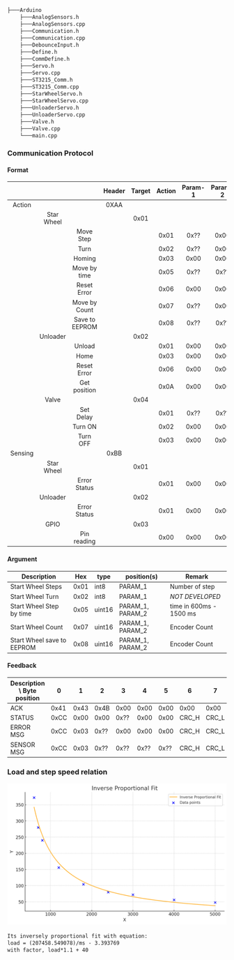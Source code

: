 
```
├───Arduino
    ├───AnalogSensors.h
    ├───AnalogSensors.cpp
    ├───Communication.h
    ├───Communication.cpp
    ├───DebounceInput.h
    ├───Define.h
    ├───CommDefine.h
    ├───Servo.h
    ├───Servo.cpp
    ├───ST3215_Comm.h
    ├───ST3215_Comm.cpp
    ├───StarWheelServo.h
    ├───StarWheelServo.cpp
    ├───UnloaderServo.h
    ├───UnloaderServo.cpp
    ├───Valve.h
    ├───Valve.cpp
    └───main.cpp
```



### Communication Protocol
#### Format
|         |            |                | Header | Target | Action | Param-1 | Param-2 | Param-3 | CRC_H | CRC_L |   return   |
| :-----: | :--------: | :------------: | :----: | :----: | :----: | :-----: | :-----: | :-----: | :---: | :---: | :--------: |
| Action  |            |                |  0XAA  |        |        |         |         |         |       |       |            |
|         | Star Wheel |                |        |  0x01  |        |         |         |         |       |       |            |
|         |            |   Move Step    |        |        |  0x01  |  0x??   |  0x00   |  0x00   |       |       |    ACK     |
|         |            |      Turn      |        |        |  0x02  |  0x??   |  0x00   |  0x00   |       |       |    N/A     |
|         |            |     Homing     |        |        |  0x03  |  0x00   |  0x00   |  0x00   |       |       |   STATUS   |
|         |            |  Move by time  |        |        |  0x05  |  0x??   |  0x??   |  0x00   |       |       |   STATUS   |
|         |            |  Reset Error   |        |        |  0x06  |  0x00   |  0x00   |  0x00   |       |       |    ACK     |
|         |            | Move by Count  |        |        |  0x07  |  0x??   |  0x00   |  0x00   |       |       |    ACK     |
|         |            | Save to EEPROM |        |        |  0x08  |  0x??   |  0x??   |  0x00   |       |       |    ACK     |
|         |  Unloader  |                |        |  0x02  |        |         |         |         |       |       |            |
|         |            |     Unload     |        |        |  0x01  |  0x00   |  0x00   |  0x00   |       |       |   STATUS   |
|         |            |      Home      |        |        |  0x03  |  0x00   |  0x00   |  0x00   |       |       |   STATUS   |
|         |            |  Reset Error   |        |        |  0x06  |  0x00   |  0x00   |  0x00   |       |       |    ACK     |
|         |            |  Get position  |        |        |  0x0A  |  0x00   |  0x00   |  0x00   |       |       |    POS     |
|         |    Valve   |                |        |  0x04  |        |         |         |         |       |       |            |
|         |            |     Set Delay  |        |        |  0x01  |  0x??   |  0x??   |  0x00   |       |       |    ACK     |
|         |            |     Turn ON    |        |        |  0x02  |  0x00   |  0x00   |  0x00   |       |       |    ACK     |
|         |            |     Turn OFF   |        |        |  0x03  |  0x00   |  0x00   |  0x00   |       |       |    ACK     |
| Sensing |            |                |  0xBB  |        |        |         |         |         |       |       |            |
|         | Star Wheel |                |        |  0x01  |        |         |         |         |       |       |            |
|         |            |  Error Status  |        |        |  0x01  |  0x00   |  0x00   |  0x00   |       |       |            |
|         |  Unloader  |                |        |  0x02  |        |         |         |         |       |       |            |
|         |            |  Error Status  |        |        |  0x01  |  0x00   |  0x00   |  0x00   |       |       | ERROR MSG  |
|         |    GPIO    |                |        |  0x03  |        |         |         |         |       |       |            |
|         |            |  Pin reading   |        |        |  0x00  |  0x00   |  0x00   |  0x00   |       |       | SENSOR MSG |

#### Argument
| Description                | Hex  | type   | position(s)      | Remark                  |
| -------------------------- | ---- | ------ | ---------------- | ----------------------- |
| Start Wheel Steps          | 0x01 | int8   | PARAM_1          | Number of step          |
| Start Wheel Turn           | 0x02 | int8   | PARAM_1          | *NOT DEVELOPED*         |
| Start Wheel Step by time   | 0x05 | uint16 | PARAM_1, PARAM_2 | time in 600ms - 1500 ms |
| Start Wheel Count          | 0x07 | uint16 | PARAM_1, PARAM_2 | Encoder Count           |
| Start Wheel save to EEPROM | 0x08 | uint16 | PARAM_1, PARAM_2 | Encoder Count           |

#### Feedback
| **Description** \ Byte position | 0    | 1    | 2    | 3    | 4    | 5    | 6     | 7     |
| ------------------------------- | ---- | ---- | ---- | ---- | ---- | ---- | ----- | ----- |
| ACK                             | 0x41 | 0x43 | 0x4B | 0x00 | 0x00 | 0x00 | 0x00  | 0x00  |
| STATUS                          | 0xCC | 0x00 | 0x00 | 0x?? | 0x00 | 0x00 | CRC_H | CRC_L |
| ERROR MSG                       | 0xCC | 0x03 | 0x?? | 0x00 | 0x00 | 0x00 | CRC_H | CRC_L |
| SENSOR MSG                      | 0xCC | 0x03 | 0x?? | 0x?? | 0x?? | 0x?? | CRC_H | CRC_L |


### Load and step speed relation
![Load/ms graph](Inversely%20Proportional%20Fit.png)
```
Its inversely proportional fit with equation:
load = (207458.549078)/ms - 3.393769
with factor, load*1.1 + 40
``` 